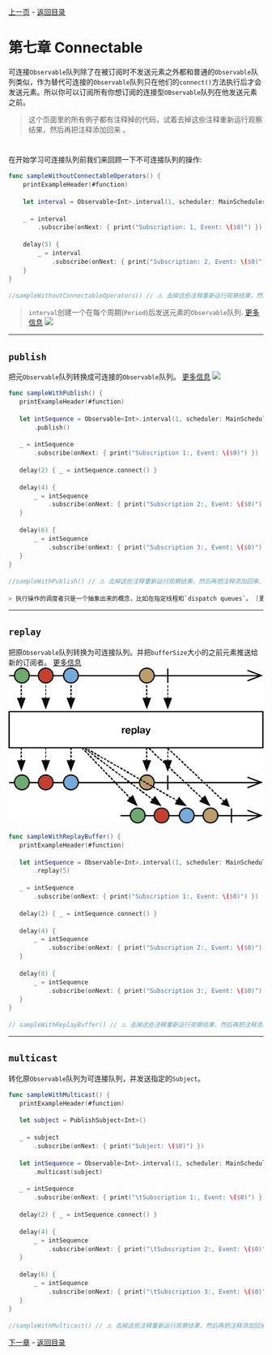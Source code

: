 
[上一页](/Mathematical_and_Aggregate_Operators.md) - [返回目录](/README.md)

# 第七章 Connectable
 可连接`Observable`队列除了在被订阅时不发送元素之外都和普通的`Observable`队列类似，作为替代可连接的`Observable`队列只在他们的`connect()`方法执行后才会发送元素。所以你可以订阅所有你想订阅的连接型`OBservable`队列在他发送元素之前。
 > 这个页面里的所有例子都有注释掉的代码，试着去掉这些注释重新运行观察结果，然后再把注释添加回来 。
# 
 在开始学习可连接队列前我们来回顾一下不可连接队列的操作:
```swift
func sampleWithoutConnectableOperators() {
    printExampleHeader(#function)
    
    let interval = Observable<Int>.interval(1, scheduler: MainScheduler.instance)
    
    _ = interval
        .subscribe(onNext: { print("Subscription: 1, Event: \($0)") })
    
    delay(5) {
        _ = interval
            .subscribe(onNext: { print("Subscription: 2, Event: \($0)") })
    }
}

//sampleWithoutConnectableOperators() // ⚠️ 去掉这些注释重新运行观察结果，然后再把注释添加回来.
```
 > `interval`创建一个在每个周期(`Period`)后发送元素的`Observable`队列. [更多信息](http://reactivex.io/documentation/operators/interval.html)
 ![](http://reactivex.io/documentation/operators/images/interval.c.png)
 
 ----
 
## `publish`
 把元`Observable`队列转换成可连接的`Observable`队列。 [更多信息](http://reactivex.io/documentation/operators/publish.html)
 ![](http://reactivex.io/documentation/operators/images/publishConnect.c.png)
 ```swift
func sampleWithPublish() {
    printExampleHeader(#function)
    
    let intSequence = Observable<Int>.interval(1, scheduler: MainScheduler.instance)
        .publish()
    
    _ = intSequence
        .subscribe(onNext: { print("Subscription 1:, Event: \($0)") })
    
    delay(2) { _ = intSequence.connect() }
    
    delay(4) {
        _ = intSequence
            .subscribe(onNext: { print("Subscription 2:, Event: \($0)") })
    }
    
    delay(6) {
        _ = intSequence
            .subscribe(onNext: { print("Subscription 3:, Event: \($0)") })
    }
}

//sampleWithPublish() // ⚠️ 去掉这些注释重新运行观察结果，然后再把注释添加回来.

 > 执行操作的调度者只是一个抽象出来的概念，比如在指定线程和`dispatch queues`。 [更多信息](https://github.com/ReactiveX/RxSwift/blob/master/Documentation/Schedulers.md)

```
 
 ----
 
## `replay`
把原`Observable`队列转换为可连接队列。并把`bufferSize`大小的之前元素推送给新的订阅者。 [更多信息](http://reactivex.io/documentation/operators/replay.html)
 ![](https://raw.githubusercontent.com/kzaher/rxswiftcontent/master/MarbleDiagrams/png/replay.png)
 ```swift
func sampleWithReplayBuffer() {
    printExampleHeader(#function)
    
    let intSequence = Observable<Int>.interval(1, scheduler: MainScheduler.instance)
        .replay(5)
    
    _ = intSequence
        .subscribe(onNext: { print("Subscription 1:, Event: \($0)") })
    
    delay(2) { _ = intSequence.connect() }
    
    delay(4) {
        _ = intSequence
            .subscribe(onNext: { print("Subscription 2:, Event: \($0)") })
    }
    
    delay(8) {
        _ = intSequence
            .subscribe(onNext: { print("Subscription 3:, Event: \($0)") })
    }
}

// sampleWithReplayBuffer() // ⚠️ 去掉这些注释重新运行观察结果，然后再把注释添加回来.

```
 
 ----
 
## `multicast`
 转化原`Observable`队列为可连接队列，并发送指定的`Subject`。
 ```swift
func sampleWithMulticast() {
    printExampleHeader(#function)
    
    let subject = PublishSubject<Int>()
    
    _ = subject
        .subscribe(onNext: { print("Subject: \($0)") })
    
    let intSequence = Observable<Int>.interval(1, scheduler: MainScheduler.instance)
        .multicast(subject)
    
    _ = intSequence
        .subscribe(onNext: { print("\tSubscription 1:, Event: \($0)") })
    
    delay(2) { _ = intSequence.connect() }
    
    delay(4) {
        _ = intSequence
            .subscribe(onNext: { print("\tSubscription 2:, Event: \($0)") })
    }
    
    delay(6) {
        _ = intSequence
            .subscribe(onNext: { print("\tSubscription 3:, Event: \($0)") })
    }
}

//sampleWithMulticast() // ⚠️ 去掉这些注释重新运行观察结果，然后再把注释添加回来.
```
[下一章](/Error_Handling_Operators.md) - [返回目录](/README.md)
